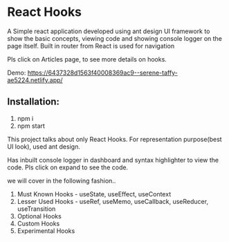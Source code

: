 # React Hooks

A Simple react application developed using ant design UI framework to show the basic concepts, viewing code and showing console logger on the page itself. Built in router from React is used for navigation

Pls click on Articles page, to see more details on hooks.

Demo: https://6437328d1563f40008369ac9--serene-taffy-ae5224.netlify.app/

## Installation:
1. npm i
2. npm start



This project talks about only React Hooks. For representation purpose(best UI look), used ant design.

Has inbuilt console logger in dashboard and syntax highlighter to view the code. Pls click on expand to see the code.

we will cover in the following fashion..

1. Must Known Hooks - useState, useEffect, useContext
2. Lesser Used Hooks - useRef, useMemo, useCallback, useReducer, useTransition
3. Optional Hooks
4. Custom Hooks
5. Experimental Hooks
